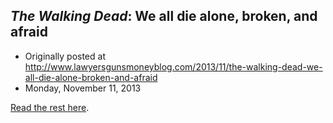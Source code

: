 ## <em>The Walking Dead</em>: We all die alone, broken, and afraid

 * Originally posted at http://www.lawyersgunsmoneyblog.com/2013/11/the-walking-dead-we-all-die-alone-broken-and-afraid
 * Monday, November 11, 2013

[Read the rest here](http://www.rawstory.com/rs/2013/11/11/the-walking-dead-we-all-die-alone-broken-and-afraid/).